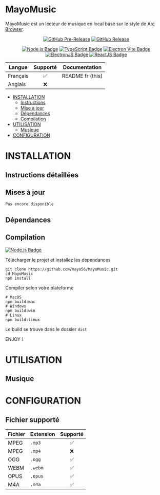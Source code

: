 # MayoMusic

MayoMusic est un lecteur de musique en local basé sur
le style de [Arc Browser](https://arc.net "Arc Browser").

<!-- BEGIN Version & Dependencies -->
<div align="center">

[![GitHub Pre-Release](https://img.shields.io/github/v/release/mayo56/MayoMusic?include_prereleases&style=for-the-badge&label=Pre-release&color=brightgreen)](#INSTALLATION)
[![GitHub Release](https://img.shields.io/github/v/release/mayo56/MayoMusic?style=for-the-badge&label=Release&color=brightgreen)](#INSTALLATION)

[![Node.js Badge](https://img.shields.io/badge/node.js-node?style=for-the-badge&logo=nodedotjs&logoColor=green&color=black)](https://nodejs.org/ "Node.js")
[![TypeScript Badge](https://img.shields.io/badge/typescript-ts?style=for-the-badge&logo=typescript&logoColor=blue&color=black)](https://nodejs.org/ "Node.js")
[![Electron Vite Badge](https://img.shields.io/badge/electron%20vite-vite?style=for-the-badge&logo=vite&logoColor=yellow&color=black)](https://electron-vite.org/ "Electron Vite JS")
[![ElectronJS Badge](https://img.shields.io/badge/electronjs-electron?style=for-the-badge&logo=electron&color=black)](https://www.electronjs.org/ "Electron JS")
[![ReactJS Badge](https://img.shields.io/badge/reactjs-react?style=for-the-badge&logo=react&color=black)](https://react.dev/ "ReactJS")

</div>
<!-- END Version & Dependencies -->

<!-- BEGIN Supported Languages -->

| Langue   | Supporté | Documentation    |
|----------|:--------:|------------------|
| Français |    ✅     | README fr (this) |
| Anglais  |    ❌     |                  |

<!-- END Supported languages -->

<!-- BEGIN Summary -->

* [INSTALLATION](#INSTALLATION)
  * [Instructions](#instructions-détaillées)
  * [Mise à jour](#mises-à-jour)
  * [Dépendances](#dépendances)
  * [Compilation](#compilation)
* [UTILISATION](#utilisation)
  * [Musique](#musique)
* [CONFIGURATION](#configuration)

<!-- END Summary -->

# INSTALLATION

## Instructions détaillées

## Mises à jour

`Pas encore disponible`

## Dépendances

## Compilation

<div align="left">

[![Node.js Badge](https://img.shields.io/badge/node.js-node?style=for-the-badge&logo=nodedotjs&logoColor=green&color=black)](https://nodejs.org/ "Node.js")

</div>

Télécharger le projet et installez les dépendances
```shell
git clone https://github.com/mayo56/MayoMusic.git
cd MayoMusic
npm install
```
Compiler selon votre plateforme
```shell
# MacOS
npm build:mac
# Windows
npm build:win
# Linux
npm build:linux
```
Le build se trouve dans le dossier `dist`

ENJOY !

# UTILISATION

## Musique

# CONFIGURATION

## Fichier supporté

| Fichier | Extension | Supporté |
|---------|-----------|:--------:|
| MPEG    | `.mp3`    |    ✅     |
| MPEG    | `.mp4`    |    ❌     |
| OGG     | `.ogg`    |    ✅     |
| WEBM    | `.webm`   |    ✅     |
| OPUS    | `.opus`   |    ✅     |
| M4A     | `.m4a`    |    ✅     |

